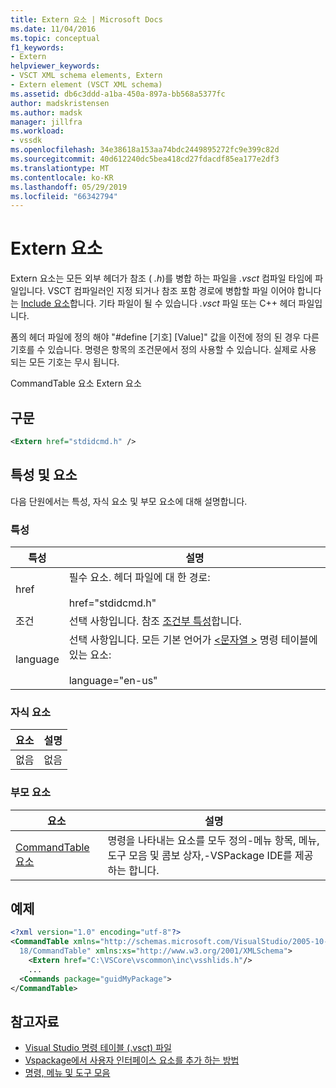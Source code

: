 ```yaml
---
title: Extern 요소 | Microsoft Docs
ms.date: 11/04/2016
ms.topic: conceptual
f1_keywords:
- Extern
helpviewer_keywords:
- VSCT XML schema elements, Extern
- Extern element (VSCT XML schema)
ms.assetid: db6c3ddd-a1ba-450a-897a-bb568a5377fc
author: madskristensen
ms.author: madsk
manager: jillfra
ms.workload:
- vssdk
ms.openlocfilehash: 34e38618a153aa74bdc2449895272fc9e399c82d
ms.sourcegitcommit: 40d612240dc5bea418cd27fdacdf85ea177e2df3
ms.translationtype: MT
ms.contentlocale: ko-KR
ms.lasthandoff: 05/29/2019
ms.locfileid: "66342794"
---
```

# <a name="extern-element"></a>Extern 요소
Extern 요소는 모든 외부 헤더가 참조 ( *.h*)를 병합 하는 파일을 *.vsct* 컴파일 타임에 파일입니다. VSCT 컴파일러인 지정 되거나 참조 포함 경로에 병합할 파일 이어야 합니다는 [Include 요소](../extensibility/include-element.md)합니다. 기타 파일이 될 수 있습니다 *.vsct* 파일 또는 C++ 헤더 파일입니다.

 폼의 헤더 파일에 정의 해야 "#define [기호] [Value]" 값을 이전에 정의 된 경우 다른 기호를 수 있습니다. 명령은 항목의 조건문에서 정의 사용할 수 있습니다. 실제로 사용 되는 모든 기호는 무시 됩니다.

 CommandTable 요소 Extern 요소

## <a name="syntax"></a>구문

```xml
<Extern href="stdidcmd.h" />
```

## <a name="attributes-and-elements"></a>특성 및 요소
 다음 단원에서는 특성, 자식 요소 및 부모 요소에 대해 설명합니다.

### <a name="attributes"></a>특성

|특성|설명|
|---------------|-----------------|
|href|필수 요소. 헤더 파일에 대 한 경로:<br /><br /> href="stdidcmd.h"|
|조건|선택 사항입니다. 참조 [조건부 특성](../extensibility/vsct-xml-schema-conditional-attributes.md)합니다.|
|language|선택 사항입니다. 모든 기본 언어가 [ \<문자열 >](../extensibility/strings-element.md) 명령 테이블에 있는 요소:<br /><br /> language="en-us"|

### <a name="child-elements"></a>자식 요소

|요소|설명|
|-------------|-----------------|
|없음|없음|

### <a name="parent-elements"></a>부모 요소

|요소|설명|
|-------------|-----------------|
|[CommandTable 요소](../extensibility/commandtable-element.md)|명령을 나타내는 요소를 모두 정의-메뉴 항목, 메뉴, 도구 모음 및 콤보 상자,-VSPackage IDE를 제공 하는 합니다.|

## <a name="example"></a>예제

```xml
<?xml version="1.0" encoding="utf-8"?>
<CommandTable xmlns="http://schemas.microsoft.com/VisualStudio/2005-10-
  18/CommandTable" xmlns:xs="http://www.w3.org/2001/XMLSchema">
    <Extern href="C:\VSCore\vscommon\inc\vsshlids.h"/>
    ...
  <Commands package="guidMyPackage">
</CommandTable>
```

## <a name="see-also"></a>참고자료
- [Visual Studio 명령 테이블 (.vsct) 파일](../extensibility/internals/visual-studio-command-table-dot-vsct-files.md)
- [Vspackage에서 사용자 인터페이스 요소를 추가 하는 방법](../extensibility/internals/how-vspackages-add-user-interface-elements.md)
- [명령, 메뉴 및 도구 모음](../extensibility/internals/commands-menus-and-toolbars.md)